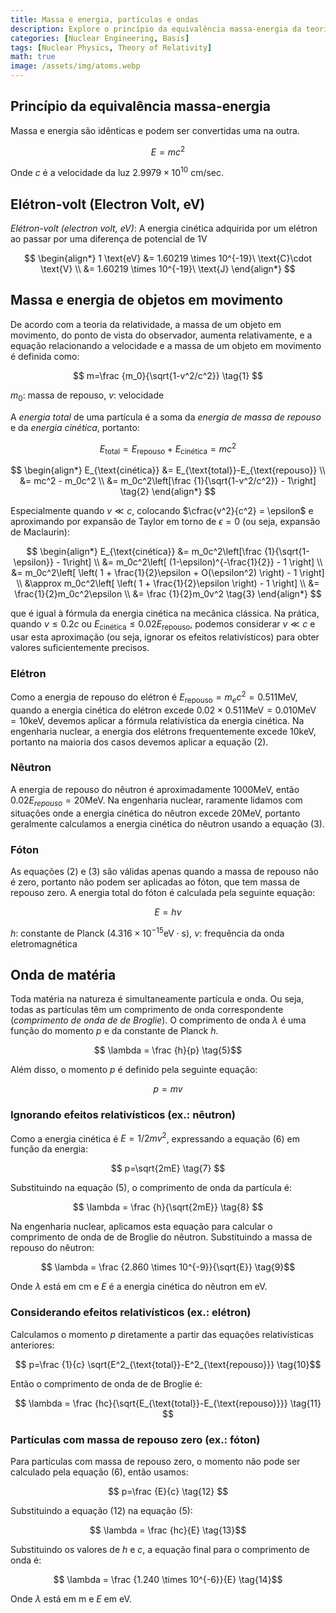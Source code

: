 ```yaml
---
title: Massa e energia, partículas e ondas
description: Explore o princípio da equivalência massa-energia da teoria da relatividade e calcule a energia de elétrons em movimento considerando efeitos relativísticos.
categories: [Nuclear Engineering, Basis]
tags: [Nuclear Physics, Theory of Relativity]
math: true
image: /assets/img/atoms.webp
---
```

## Princípio da equivalência massa-energia
Massa e energia são idênticas e podem ser convertidas uma na outra.

$$ E=mc^2 $$

Onde $c$ é a velocidade da luz $2.9979 \times 10^{10}\ \text{cm/sec}$.

## Elétron-volt (Electron Volt, eV)
*Elétron-volt (electron volt, eV)*: A energia cinética adquirida por um elétron ao passar por uma diferença de potencial de 1V

$$
\begin{align*} 
1 \text{eV} &= 1.60219 \times 10^{-19}\ \text{C}\cdot \text{V}
\\ &= 1.60219 \times 10^{-19}\ \text{J}
\end{align*}
$$

## Massa e energia de objetos em movimento
De acordo com a teoria da relatividade, a massa de um objeto em movimento, do ponto de vista do observador, aumenta relativamente, e a equação relacionando a velocidade e a massa de um objeto em movimento é definida como:

$$ m=\frac {m_0}{\sqrt{1-v^2/c^2}} \tag{1} $$

$m_0$: massa de repouso, $v$: velocidade

A *energia total* de uma partícula é a soma da *energia de massa de repouso* e da *energia cinética*, portanto:

$$ E_{\text{total}} = E_{\text{repouso}}+E_{\text{cinética}} = mc^2$$

$$
\begin{align*}
E_{\text{cinética}} &= E_{\text{total}}-E_{\text{repouso}}
\\ &= mc^2 - m_0c^2
\\ &= m_0c^2\left[\frac {1}{\sqrt{1-v^2/c^2}} - 1\right] \tag{2}
\end{align*}
$$

Especialmente quando $v\ll c$, colocando $\cfrac{v^2}{c^2} = \epsilon$ e aproximando por expansão de Taylor em torno de $\epsilon = 0$ (ou seja, expansão de Maclaurin):

$$
\begin{align*}
E_{\text{cinética}} &= m_0c^2\left[\frac {1}{\sqrt{1-\epsilon}} - 1\right] \\
&= m_0c^2\left[ (1-\epsilon)^{-\frac{1}{2}} - 1 \right] \\
&= m_0c^2\left[ \left( 1 + \frac{1}{2}\epsilon + O(\epsilon^2) \right) - 1 \right] \\
&\approx m_0c^2\left[ \left( 1 + \frac{1}{2}\epsilon \right) - 1 \right] \\
&= \frac{1}{2}m_0c^2\epsilon \\
&= \frac {1}{2}m_0v^2 \tag{3}
\end{align*}
$$

que é igual à fórmula da energia cinética na mecânica clássica. Na prática, quando $v\leq 0.2c$ ou $E_{\text{cinética}} \leq 0.02E_{\text{repouso}}$, podemos considerar $v\ll c$ e usar esta aproximação (ou seja, ignorar os efeitos relativísticos) para obter valores suficientemente precisos.

### Elétron
Como a energia de repouso do elétron é $E_{\text{repouso}}=m_ec^2=0.511 \text{MeV}$, quando a energia cinética do elétron excede $0.02\times 0.511 \text{MeV}=0.010 \text{MeV}=10 \text{keV}$, devemos aplicar a fórmula relativística da energia cinética. Na engenharia nuclear, a energia dos elétrons frequentemente excede 10keV, portanto na maioria dos casos devemos aplicar a equação (2).

### Nêutron
A energia de repouso do nêutron é aproximadamente 1000MeV, então $0.02E_{repouso}=20\text{MeV}$. Na engenharia nuclear, raramente lidamos com situações onde a energia cinética do nêutron excede 20MeV, portanto geralmente calculamos a energia cinética do nêutron usando a equação (3).

### Fóton
As equações (2) e (3) são válidas apenas quando a massa de repouso não é zero, portanto não podem ser aplicadas ao fóton, que tem massa de repouso zero. A energia total do fóton é calculada pela seguinte equação:

$$ E = h\nu \tag{4} $$

$h$: constante de Planck ($4.316 \times 10^{-15} \text{eV}\cdot\text{s}$), $\nu$: frequência da onda eletromagnética

## Onda de matéria
Toda matéria na natureza é simultaneamente partícula e onda. Ou seja, todas as partículas têm um comprimento de onda correspondente (*comprimento de onda de de Broglie*). O comprimento de onda $\lambda$ é uma função do momento $p$ e da constante de Planck $h$.

$$ \lambda = \frac {h}{p} \tag{5}$$

Além disso, o momento $p$ é definido pela seguinte equação:

$$ p = mv \tag{6} $$

### Ignorando efeitos relativísticos (ex.: nêutron)
Como a energia cinética é $E=1/2 mv^2$, expressando a equação (6) em função da energia:

$$ p=\sqrt{2mE} \tag{7} $$

Substituindo na equação (5), o comprimento de onda da partícula é:

$$ \lambda = \frac {h}{\sqrt{2mE}} \tag{8} $$

Na engenharia nuclear, aplicamos esta equação para calcular o comprimento de onda de de Broglie do nêutron. Substituindo a massa de repouso do nêutron:

$$ \lambda = \frac {2.860 \times 10^{-9}}{\sqrt{E}} \tag{9}$$

Onde $\lambda$ está em cm e $E$ é a energia cinética do nêutron em eV.

### Considerando efeitos relativísticos (ex.: elétron)
Calculamos o momento $p$ diretamente a partir das equações relativísticas anteriores:

$$ p=\frac {1}{c} \sqrt{E^2_{\text{total}}-E^2_{\text{repouso}}} \tag{10}$$

Então o comprimento de onda de de Broglie é:

$$ \lambda = \frac {hc}{\sqrt{E_{\text{total}}-E_{\text{repouso}}}} \tag{11} $$

### Partículas com massa de repouso zero (ex.: fóton)
Para partículas com massa de repouso zero, o momento não pode ser calculado pela equação (6), então usamos:

$$ p=\frac {E}{c} \tag{12} $$

Substituindo a equação (12) na equação (5):

$$ \lambda = \frac {hc}{E} \tag{13}$$

Substituindo os valores de $h$ e $c$, a equação final para o comprimento de onda é:

$$ \lambda = \frac {1.240 \times 10^{-6}}{E} \tag{14}$$

Onde $\lambda$ está em m e $E$ em eV.
